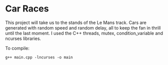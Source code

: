 # Car Races

This project will take us to the stands of the Le Mans track. Cars are generated with random
speed and random delay, all to keep the fan in thrill until the last moment. I used the C++
threads, mutex, condition_variable and ncurses libraries.

To compile:

`g++ main.cpp -lncurses -o main`